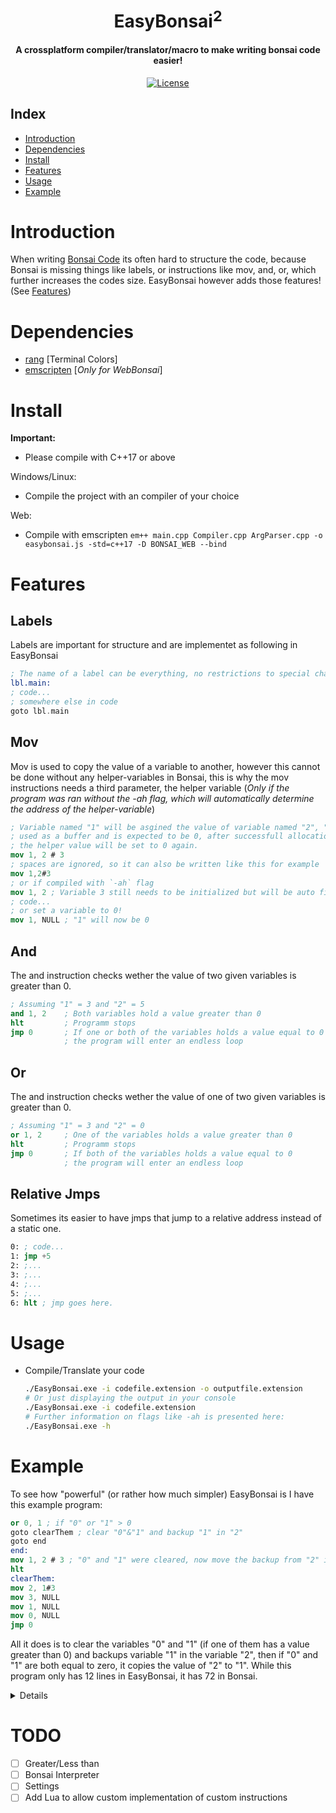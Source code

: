 <div align="center">
  <p>
    <h1>
      <br />
      EasyBonsai<sup>2</sup>
    </h1>
    <h4>A crossplatform compiler/translator/macro to make writing bonsai code easier!</h4>
  </p>
  <p>
    <a href="https://github.com/Git-Curve/EasyBonsai2/blob/master/LICENSE">
      <img src="https://img.shields.io/github/license/Git-Curve/EasyBonsai2.svg?style=flat-square" alt="License" />
    </a>
  </p>
</div>

## Index
- [Introduction](#introduction)
- [Dependencies](#dependencies)
- [Install](#install)
- [Features](#features)
- [Usage](#usage)
- [Example](#example)

# Introduction
When writing [Bonsai Code](https://bonsai.pinyto.de/assembler/) its often hard to structure the code, because Bonsai is missing things like labels, or instructions like mov, and, or, which further increases the codes size. EasyBonsai however adds those features! (See [Features](#features))
# Dependencies
- [rang](https://github.com/agauniyal/rang) [Terminal Colors]
- [emscripten](https://emscripten.org/) [*Only for WebBonsai*] 
# Install
<b>Important: </b>
- Please compile with C++17 or above

Windows/Linux:
- Compile the project with an compiler of your choice

Web:
- Compile with emscripten
  ```em++ main.cpp Compiler.cpp ArgParser.cpp -o easybonsai.js -std=c++17 -D BONSAI_WEB --bind```

# Features
## Labels
Labels are important for structure and are implementet as following in EasyBonsai
```nasm
; The name of a label can be everything, no restrictions to special characters or similar.
lbl.main:
; code...
; somewhere else in code
goto lbl.main
```
## Mov
Mov is used to copy the value of a variable to another, however this cannot be done without any helper-variables in Bonsai, this is why the mov instructions needs a third parameter,  the helper variable (*Only if the program was ran without the -ah flag, which will automatically determine the address of the helper-variable*)
```nasm
; Variable named "1" will be asgined the value of variable named "2", "3" will be
; used as a buffer and is expected to be 0, after successfull allocation 
; the helper value will be set to 0 again.
mov 1, 2 # 3
; spaces are ignored, so it can also be written like this for example
mov 1,2#3
; or if compiled with `-ah` flag
mov 1, 2 ; Variable 3 still needs to be initialized but will be auto filled in.
; code...
; or set a variable to 0!
mov 1, NULL ; "1" will now be 0
```
## And
The and instruction checks wether the value of two given variables is greater than 0.
```nasm
; Assuming "1" = 3 and "2" = 5
and 1, 2 	; Both variables hold a value greater than 0
hlt 		; Programm stops
jmp 0 		; If one or both of the variables holds a value equal to 0
			; the program will enter an endless loop
```
## Or
The and instruction checks wether the value of one of two given variables is greater than 0.
```nasm
; Assuming "1" = 3 and "2" = 0
or 1, 2 	; One of the variables holds a value greater than 0
hlt 		; Programm stops
jmp 0 		; If both of the variables holds a value equal to 0
			; the program will enter an endless loop
```
## Relative Jmps
Sometimes its easier to have jmps that jump to a relative address instead of a static one.
```nasm
0: ; code...
1: jmp +5
2: ;...
3: ;...
4: ;...
5: ;...
6: hlt ; jmp goes here.
```

# Usage

- Compile/Translate your code
  ```sh
  ./EasyBonsai.exe -i codefile.extension -o outputfile.extension
  # Or just displaying the output in your console
  ./EasyBonsai.exe -i codefile.extension
  # Further information on flags like -ah is presented here:
  ./EasyBonsai.exe -h
  ```

# Example
To see how "powerful" (or rather how much simpler) EasyBonsai is I have this example program:
```nasm
or 0, 1 ; if "0" or "1" > 0
goto clearThem ; clear "0"&"1" and backup "1" in "2"
goto end
end:
mov 1, 2 # 3 ; "0" and "1" were cleared, now move the backup from "2" into "1"
hlt
clearThem:
mov 2, 1#3
mov 3, NULL
mov 1, NULL
mov 0, NULL
jmp 0
```
All it does is to clear the variables "0" and "1" (if one of them has a value greater than 0) and backups variable "1" in the variable "2", then if "0" and "1" are both equal to zero, it copies the value of "2" to "1".
While this program only has 12 lines in EasyBonsai, it has 72 in Bonsai.
<details closed>

```nasm
jmp 12
jmp 7
jmp 4
jmp 4
jmp 18
hlt
jmp 7
jmp 33
jmp 48
jmp 53
jmp 58
jmp 0
tst 0
jmp 1
jmp 15
tst 1
jmp 1
jmp 2
tst 2
jmp 21
jmp 25
inc 3
inc 1
dec 2
jmp 18
tst 3
jmp 28
jmp 31
dec 3
inc 2
jmp 25
jmp 63
jmp 5
tst 1
jmp 36
jmp 40
inc 3
inc 2
dec 1
jmp 33
tst 3
jmp 43
jmp 46
dec 3
inc 1
jmp 40
jmp 68
jmp 8
tst 3
jmp 51
jmp 9
dec 3
jmp 48
tst 1
jmp 56
jmp 10
dec 1
jmp 53
tst 0
jmp 61
jmp 11
dec 0
jmp 58
tst 3
jmp 66
jmp 32
dec 3
jmp 63
tst 3
jmp 71
jmp 47
dec 3
jmp 68
```

</details>


# TODO
- [ ] Greater/Less than
- [ ] Bonsai Interpreter
- [ ] Settings
- [ ] Add Lua to allow custom implementation of custom instructions